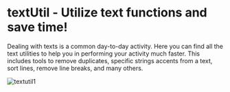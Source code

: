# textUtil - Utilize text functions and save time!

Dealing with texts is a common day-to-day activity. Here you can
find all the text utilities to help you in performing your
activity much faster. This includes tools to remove duplicates,
specific strings accents from a text, sort lines, remove line
breaks, and many others.

![textutil1](https://user-images.githubusercontent.com/84407032/211140602-e87ec406-35a8-4d54-b2c9-9c626cf1e246.PNG)
